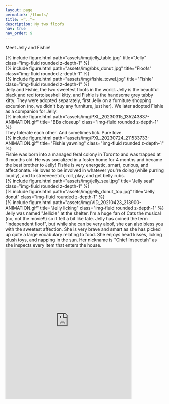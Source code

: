 ```yaml
---
layout: page
permalink: /floofs/
title: =^..^=
description: My two floofs
nav: true
nav_order: 9
---
```


Meet Jelly and Fishie!

<div class="row">
    <div class="col-sm mt-3 mt-md-0">
        {% include figure.html path="assets/img/jelly_table.jpg" title="Jelly" class="img-fluid rounded z-depth-1" %}
    </div>
    <div class="col-sm mt-3 mt-md-0">
        {% include figure.html path="assets/img/bbs_donut.jpg" title="Floofs" class="img-fluid rounded z-depth-1" %}
    </div>
    <div class="col-sm mt-3 mt-md-0">
        {% include figure.html path="assets/img/fishie_towel.jpg" title="Fishie" class="img-fluid rounded z-depth-1" %}
    </div>
</div>
<div class="caption">
    Jelly and Fishie, the two sweetest floofs in the world. Jelly is the beautiful black and red tortoiseshell kitty, and Fishie is the handsome grey tabby kitty. They were adopted separately, first Jelly on a furniture shopping excursion (no, we didn't buy any furniture, just her). We later adopted Fishie as a companion for Jelly.
</div>
<div class="row">
    <div class="col-sm mt-3 mt-md-0">
        {% include figure.html path="assets/img/PXL_20230315_135243837-ANIMATION.gif" title="BBs closeup" class="img-fluid rounded z-depth-1" %}
    </div>
</div>
<div class="caption">
    They tolerate each other. And sometimes lick. Pure love.
</div>
<div class="row">
    <div class="col-sm mt-3 mt-md-0">
        {% include figure.html path="assets/img/PXL_20230724_211533733-ANIMATION.gif" title="Fishie yawning" class="img-fluid rounded z-depth-1" %}
    </div>
</div>
<div class="caption">
    Fishie was born into a managed feral colony in Toronto and was trapped at 3 months old. He was socialized in a foster home for 4 months and became the best brother to Jelly! Fishie is very energetic, smart, curious, and affectionate. He loves to be involved in whatever you're doing (while purring loudly), and to streeeeeetch, roll, play, and get belly rubs. 
</div>
<div class="row">
    <div class="col-sm mt-3 mt-md-0">
        {% include figure.html path="assets/img/jelly_seal.jpg" title="Jelly seal" class="img-fluid rounded z-depth-1" %}
    </div>
    <div class="col-sm mt-3 mt-md-0">
        {% include figure.html path="assets/img/jelly_donut_top.jpg" title="Jelly donut" class="img-fluid rounded z-depth-1" %}
    </div>
    <div class="col-sm mt-3 mt-md-0">
        {% include figure.html path="assets/img/VID_20210423_213900-ANIMATION.gif" title="Jelly licking" class="img-fluid rounded z-depth-1" %}
    </div>
</div>
<div class="caption">
    Jelly was named "Jellicle" at the shelter. I'm a huge fan of Cats the musical (no, not the movie!!) so it felt a bit like fate. Jelly has coined the term "independent floof", but while she can be very aloof, she can also bless you with the sweetest affection. She is very brave and smart as she has picked up quite a large vocabulary relating to food. She enjoys head kisses, licking plush toys, and napping in the sun. Her nickname is "Chief Inspectah" as she inspects every item that enters the house.
</div>
<div class="row">
    <div class="col-sm mt-3 mt-md-0">
        <iframe src="https://www.instagram.com/p/C80BIGkhZFx/embed" width="400" height="480" frameborder="0" scrolling="no" allowtransparency="true"></iframe>
    </div>
</div>
